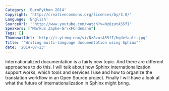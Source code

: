 ```yaml
---
Category: 'EuroPython 2014'
Copyright: 'http://creativecommons.org/licenses/by/3.0/'
Language: 'English'
SourceUrl: '"http://www.youtube.com/watch?v=Nz8zutA55fI"'
Speakers: ["Markus Zapke-Gr\xFCndemann"]
Tags: []
ThumbnailUrl: 'http://i.ytimg.com/vi/Nz8zutA55fI/hqdefault.jpg'
Title: '"Writing multi-language documentation using Sphinx"'
date: '2014-07-23'
---
```

Internationalized documentation is a fairly new topic. And there are different approaches to do this. I will talk about how Sphinx internationalization support works, which tools and services I use and how to organize the translation workflow in an Open Source project. Finally I will have a look at what the future of internationalization in Sphinx might bring.
